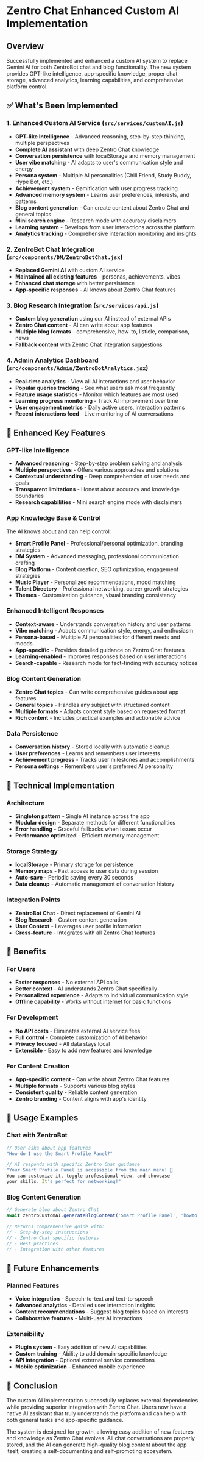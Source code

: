 # Zentro Chat Enhanced Custom AI Implementation

## Overview
Successfully implemented and enhanced a custom AI system to replace Gemini AI for both ZentroBot chat and blog functionality. The new system provides GPT-like intelligence, app-specific knowledge, proper chat storage, advanced analytics, learning capabilities, and comprehensive platform control.

## ✅ What's Been Implemented

### 1. Enhanced Custom AI Service (`src/services/customAI.js`)
- **GPT-like Intelligence** - Advanced reasoning, step-by-step thinking, multiple perspectives
- **Complete AI assistant** with deep Zentro Chat knowledge
- **Conversation persistence** with localStorage and memory management
- **User vibe matching** - AI adapts to user's communication style and energy
- **Persona system** - Multiple AI personalities (Chill Friend, Study Buddy, Hype Bot, etc.)
- **Achievement system** - Gamification with user progress tracking
- **Advanced memory system** - Learns user preferences, interests, and patterns
- **Blog content generation** - Can create content about Zentro Chat and general topics
- **Mini search engine** - Research mode with accuracy disclaimers
- **Learning system** - Develops from user interactions across the platform
- **Analytics tracking** - Comprehensive interaction monitoring and insights

### 2. ZentroBot Chat Integration (`src/components/DM/ZentroBotChat.jsx`)
- **Replaced Gemini AI** with custom AI service
- **Maintained all existing features** - personas, achievements, vibes
- **Enhanced chat storage** with better persistence
- **App-specific responses** - AI knows about Zentro Chat features

### 3. Blog Research Integration (`src/services/api.js`)
- **Custom blog generation** using our AI instead of external APIs
- **Zentro Chat content** - AI can write about app features
- **Multiple blog formats** - comprehensive, how-to, listicle, comparison, news
- **Fallback content** with Zentro Chat integration suggestions

### 4. Admin Analytics Dashboard (`src/components/Admin/ZentroBotAnalytics.jsx`)
- **Real-time analytics** - View all AI interactions and user behavior
- **Popular queries tracking** - See what users ask most frequently
- **Feature usage statistics** - Monitor which features are most used
- **Learning progress monitoring** - Track AI improvement over time
- **User engagement metrics** - Daily active users, interaction patterns
- **Recent interactions feed** - Live monitoring of AI conversations

## 🎯 Enhanced Key Features

### GPT-like Intelligence
- **Advanced reasoning** - Step-by-step problem solving and analysis
- **Multiple perspectives** - Offers various approaches and solutions
- **Contextual understanding** - Deep comprehension of user needs and goals
- **Transparent limitations** - Honest about accuracy and knowledge boundaries
- **Research capabilities** - Mini search engine mode with disclaimers

### App Knowledge Base & Control
The AI knows about and can help control:
- **Smart Profile Panel** - Professional/personal optimization, branding strategies
- **DM System** - Advanced messaging, professional communication crafting
- **Blog Platform** - Content creation, SEO optimization, engagement strategies
- **Music Player** - Personalized recommendations, mood matching
- **Talent Directory** - Professional networking, career growth strategies
- **Themes** - Customization guidance, visual branding consistency

### Enhanced Intelligent Responses
- **Context-aware** - Understands conversation history and user patterns
- **Vibe matching** - Adapts communication style, energy, and enthusiasm
- **Persona-based** - Multiple AI personalities for different needs and moods
- **App-specific** - Provides detailed guidance on Zentro Chat features
- **Learning-enabled** - Improves responses based on user interactions
- **Search-capable** - Research mode for fact-finding with accuracy notices

### Blog Content Generation
- **Zentro Chat topics** - Can write comprehensive guides about app features
- **General topics** - Handles any subject with structured content
- **Multiple formats** - Adapts content style based on requested format
- **Rich content** - Includes practical examples and actionable advice

### Data Persistence
- **Conversation history** - Stored locally with automatic cleanup
- **User preferences** - Learns and remembers user interests
- **Achievement progress** - Tracks user milestones and accomplishments
- **Persona settings** - Remembers user's preferred AI personality

## 🔧 Technical Implementation

### Architecture
- **Singleton pattern** - Single AI instance across the app
- **Modular design** - Separate methods for different functionalities
- **Error handling** - Graceful fallbacks when issues occur
- **Performance optimized** - Efficient memory management

### Storage Strategy
- **localStorage** - Primary storage for persistence
- **Memory maps** - Fast access to user data during session
- **Auto-save** - Periodic saving every 30 seconds
- **Data cleanup** - Automatic management of conversation history

### Integration Points
- **ZentroBot Chat** - Direct replacement of Gemini AI
- **Blog Research** - Custom content generation
- **User Context** - Leverages user profile information
- **Cross-feature** - Integrates with all Zentro Chat features

## 🚀 Benefits

### For Users
- **Faster responses** - No external API calls
- **Better context** - AI understands Zentro Chat specifically
- **Personalized experience** - Adapts to individual communication style
- **Offline capability** - Works without internet for basic functions

### For Development
- **No API costs** - Eliminates external AI service fees
- **Full control** - Complete customization of AI behavior
- **Privacy focused** - All data stays local
- **Extensible** - Easy to add new features and knowledge

### For Content Creation
- **App-specific content** - Can write about Zentro Chat features
- **Multiple formats** - Supports various blog styles
- **Consistent quality** - Reliable content generation
- **Zentro branding** - Content aligns with app's identity

## 📝 Usage Examples

### Chat with ZentroBot
```javascript
// User asks about app features
"How do I use the Smart Profile Panel?"

// AI responds with specific Zentro Chat guidance
"Your Smart Profile Panel is accessible from the main menu! 👤
You can customize it, toggle professional view, and showcase
your skills. It's perfect for networking!"
```

### Blog Content Generation
```javascript
// Generate blog about Zentro Chat
await zentroCustomAI.generateBlogContent('Smart Profile Panel', 'howto');

// Returns comprehensive guide with:
// - Step-by-step instructions
// - Zentro Chat specific features
// - Best practices
// - Integration with other features
```

## 🔮 Future Enhancements

### Planned Features
- **Voice integration** - Speech-to-text and text-to-speech
- **Advanced analytics** - Detailed user interaction insights
- **Content recommendations** - Suggest blog topics based on interests
- **Collaborative features** - Multi-user AI interactions

### Extensibility
- **Plugin system** - Easy addition of new AI capabilities
- **Custom training** - Ability to add domain-specific knowledge
- **API integration** - Optional external service connections
- **Mobile optimization** - Enhanced mobile experience

## 🎉 Conclusion

The custom AI implementation successfully replaces external dependencies while providing superior integration with Zentro Chat. Users now have a native AI assistant that truly understands the platform and can help with both general tasks and app-specific guidance.

The system is designed for growth, allowing easy addition of new features and knowledge as Zentro Chat evolves. All chat conversations are properly stored, and the AI can generate high-quality blog content about the app itself, creating a self-documenting and self-promoting ecosystem.

